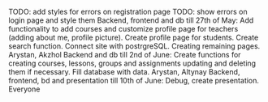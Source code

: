 TODO: add styles for errors on registration page TODO: show errors on login page and style them Backend, frontend and db till 27th of May: Add functionality to add courses and customize profile page for teachers (adding about me, profile picture). Create profile page for students. Create search function. Connect site with postrgreSQL. Creating remaining pages. Arystan, Akzhol Backend and db till 2nd of June: Create functions for creating courses, lessons, groups and assignments updating and deleting them if necessary. Fill database with data. Arystan, Altynay Backend, frontend, bd and presentation till 10th of June: Debug, create presentation. Everyone
